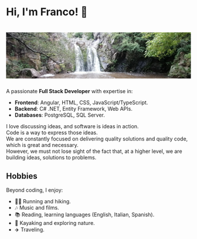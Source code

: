 # Hi, I'm Franco! 👋
# ![Waterfall](https://github.com/diprefranco/diprefranco/blob/main-readme-syntax/files/waterfall.jpg)

A passionate **Full Stack Developer** with expertise in:
- **Frontend**: Angular, HTML, CSS, JavaScript/TypeScript.
- **Backend**: C# .NET, Entity Framework, Web APIs.
- **Databases**: PostgreSQL, SQL Server.

I love discussing ideas, and software is ideas in action.<br />
Code is a way to express those ideas.<br />
We are constantly focused on delivering quality solutions and quality code, which is great and necessary.<br />
However, we must not lose sight of the fact that, at a higher level, we are building ideas, solutions to problems.

## Hobbies

Beyond coding, I enjoy:
- 🏃‍♂️ Running and hiking.
- 🎶 Music and films.
- 📚 Reading, learning languages (English, Italian, Spanish).
- 🛶 Kayaking and exploring nature.
- ✈️ Traveling.
